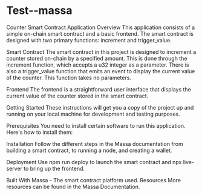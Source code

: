 # Test--massa
Counter Smart Contract Application
Overview
This application consists of a simple on-chain smart contract and a basic frontend. The smart contract is designed with two primary functions: increment and trigger_value.

Smart Contract
The smart contract in this project is designed to increment a counter stored on-chain by a specified amount. This is done through the increment function, which accepts a u32 integer as a parameter. There is also a trigger_value function that emits an event to display the current value of the counter. This function takes no parameters.

Frontend
The frontend is a straightforward user interface that displays the current value of the counter stored in the smart contract.

Getting Started
These instructions will get you a copy of the project up and running on your local machine for development and testing purposes.

Prerequisites
You need to install certain software to run this application. Here's how to install them:

Installation
Follow the different steps in the Massa documentation from building a smart contract, to running a node, and creating a wallet.

Deployment
Use npm run deploy to launch the smart contract and npx live-server to bring up the frontend.

Built With
Massa - The smart contract platform used.
Resources
More resources can be found in the Massa Documentation.








